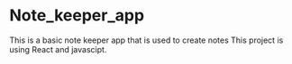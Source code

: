 # Note_keeper_app

This is a basic note keeper app that is used to create notes
This project is using React and javascipt.
